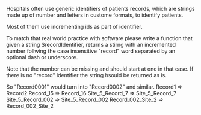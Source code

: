 Hospitals often use generic identifiers of patients records, which are strings made up of number and letters in custome formats, to identify patients.

Most of them use incrementing ids as part of identifier.

To match that real world practice with software please write a function that given a string $recordIdentifier, returns a stirng with an incremented number follwing the case insensitive "record" word
separated by an optional dash or underscore.

Note that the number can be missing and should start at one in that case.
If there is no "record" identifier the string hsould be returned as is.

So "Record0001" would turn into "Record0002" and similar.
Record1                     =>          Record2
Record_15                   =>          Record_16
Site_5_Record_7             =>          Site_5_Record_7
Site_5_Record_002           =>          Site_5_Record_002
Record_002_Site_2           =>          Record_002_Site_2